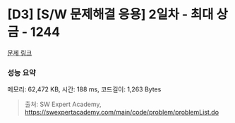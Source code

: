 # [D3] [S/W 문제해결 응용] 2일차 - 최대 상금 - 1244 

[문제 링크](https://swexpertacademy.com/main/code/problem/problemDetail.do?contestProbId=AV15Khn6AN0CFAYD) 

### 성능 요약

메모리: 62,472 KB, 시간: 188 ms, 코드길이: 1,263 Bytes



> 출처: SW Expert Academy, https://swexpertacademy.com/main/code/problem/problemList.do